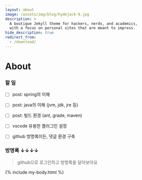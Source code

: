 ```yaml
---
layout: about
image: /assets/img/blog/hydejack-9.jpg
description: >
  A boutique Jekyll theme for hackers, nerds, and academics,
  with a focus on personal sites that are meant to impress.
hide_description: true
redirect_from:
  - /download/
---
```


# About

<!--author-->

### 할 일
- [ ] post: spring의 이해
- [ ] post: java의 이해 (jvm, jdk, jre 등)
- [ ] post: 빌드 환경 (ant, grade, maven) 
- [ ] vscode 유용한 플러그인 설정
- [ ] github 방명록이든, 댓글 환경 구축


### 방명록 ↓↓↓↓

> github으로 로그인하고 방명록을 달아보아요

{% include my-body.html %}